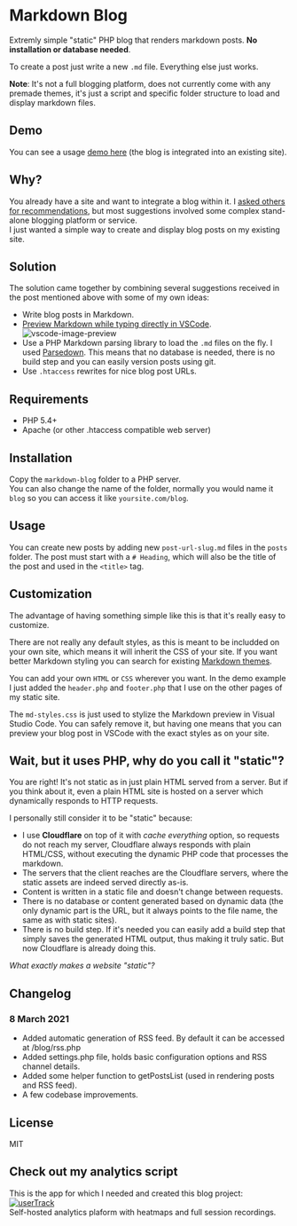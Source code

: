 # Markdown Blog
Extremly simple "static" PHP blog that renders markdown posts. **No installation or database needed**.

To create a post just write a new `.md` file. Everything else just works.

**Note**: It's not a full blogging platform, does not currently come with any premade themes, it's just a script and specific folder structure to load and display markdown files.

## Demo
You can see a usage [demo here](https://www.usertrack.net/blog) (the blog is integrated into an existing site).

## Why?
You already have a site and want to integrate a blog within it.
I [asked others for recommendations](https://www.indiehackers.com/post/is-there-any-tool-to-create-static-blog-posts-0e88ebc949), but most suggestions involved some complex stand-alone blogging platform or service.  
I just wanted a simple way to create and display blog posts on my existing site.

## Solution
The solution came together by combining several suggestions received in the post mentioned above with some of my own ideas:
 * Write blog posts in Markdown.
 * [Preview Markdown while typing directly in VSCode](https://code.visualstudio.com/docs/languages/markdown).
 ![vscode-image-preview](https://code.visualstudio.com/assets/docs/languages/Markdown/preview-scroll-sync.gif)
 * Use a PHP Markdown parsing library to load the `.md` files on the fly. I used [Parsedown](https://github.com/erusev/parsedown). This means that no database is needed, there is no build step and you can easily version posts using git.
 * Use `.htaccess` rewrites for nice blog post URLs.

## Requirements

* PHP 5.4+
* Apache (or other .htaccess compatible web server)

## Installation
Copy the `markdown-blog` folder to a PHP server.  
You can also change the name of the folder, normally you would name it `blog` so you can access it like `yoursite.com/blog`.

## Usage
You can create new posts by adding new `post-url-slug.md` files in the `posts` folder.
The post must start with a `# Heading`, which will also be the title of the post and used in the `<title>` tag.

## Customization
The advantage of having something simple like this is that it's really easy to customize.

There are not really any default styles, as this is meant to be includded on your own site, which means it will inherit the CSS of your site. If you want better Markdown styling you can search for existing [Markdown themes](https://github.com/jasonm23/markdown-css-themes).

You can add your own `HTML` or `CSS` wherever you want. In the demo example I just added the `header.php` and `footer.php` that I use on the other pages of my static site.

The `md-styles.css` is just used to stylize the Markdown preview in Visual Studio Code. You can safely remove it, but having one means that you can preview your blog post in VSCode with the exact styles as on your site.

## Wait, but it uses PHP, why do you call it "static"?
You are right! It's not static as in just plain HTML served from a server.
But if you think about it, even a plain HTML site is hosted on a server which dynamically responds to HTTP requests.

I personally still consider it to be "static" because:

* I use **Cloudflare** on top of it with *cache everything* option, so requests do not reach my server, Cloudflare always responds with plain HTML/CSS, without executing the dynamic PHP code that processes the markdown.
* The servers that the client reaches are the Cloudflare servers, where the static assets are indeed served directly as-is.
* Content is written in a static file and doesn't change between requests.
* There is no database or content generated based on dynamic data (the only dynamic part is the URL, but it always points to the file name, the same as with static sites).
* There is no build step. If it's needed you can easily add a build step that simply saves the generated HTML output, thus making it truly satic. But now Cloudflare is already doing this.

*What exactly makes a website "static"?*

## Changelog

### 8 March 2021
- Added automatic generation of RSS feed. By default it can be accessed at /blog/rss.php
- Added settings.php file, holds basic configuration options and RSS channel details.
- Added some helper function to getPostsList (used in rendering posts and RSS feed).
- A few codebase improvements.

## License
MIT

## Check out my analytics script
This is the app for which I needed and created this blog project:  
[![userTrack](https://www.usertrack.net/img/usertrack_logo.svg)](https://www.usertrack.net)  
Self-hosted analytics plaform with heatmaps and full session recordings.
